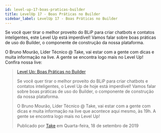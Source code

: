 ```yaml
---
id: level-up-17-boas-praticas-builder
title: LevelUp 17 - Boas Práticas no Builder
sidebar_label: LevelUp 17 - Boas Práticas no Builder
---
```


Se você quer tirar o melhor proveito do BLiP para criar chatbots e contatos inteligentes, este Level Up está imperdível!
Vamos falar sobre boas práticas de uso do Builder, o componente de construção da nossa plataforma.

O Bruno Mourão, Líder Técnico @ Take, vai estar com a gente com dicas e muita informação na live. A gente se encontra logo mais no Level Up!
Confira nossa live:


<div id="fb-root"></div>
  <script async defer src="https://connect.facebook.net/en_US/sdk.js#xfbml=1&version=v3.2"></script>

  <div class="fb-video" data-href="https://www.facebook.com/171658659542113/videos/423151371739998/" data-width="1000" data-show-text="true"><blockquote cite="https://developers.facebook.com/talktotake/videos/423151371739998/" class="fb-xfbml-parse-ignore"><a href="https://developers.facebook.com/talktotake/videos/423151371739998/">Level Up: Boas Práticas no Builder</a><p>Se você quer tirar o melhor proveito do BLiP para criar chatbots e contatos inteligentes, o Level Up de hoje está imperdível!
Vamos falar sobre boas práticas de uso do Builder, o componente de construção da nossa plataforma.

O Bruno Mourão, Líder Técnico &#064; Take, vai estar com a gente com dicas e muita informação na live que acontece aqui mesmo, às 19h.
A gente se encontra logo mais no Level Up!</p>Publicado por <a href="https://www.facebook.com/talktotake/">Take</a> em Quarta-feira, 18 de setembro de 2019</blockquote></div>